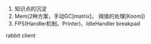 1. 知识点的沉淀
2. Mem(2种方案，手动GC[matrix]， 阈值的处理[Koom])
3. FPS(Handler机制，Printer)、IdleHandler
breakpad

rabbit client